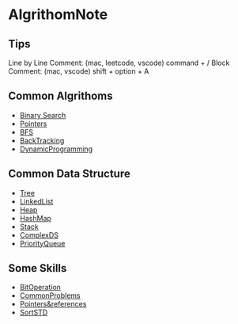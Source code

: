 # AlgrithomNote
## Tips
Line by Line Comment: (mac, leetcode, vscode) command + /
Block Comment: (mac, vscode) shift + option + A

## Common Algrithoms
- [Binary Search](/CommonAlgrithom/BinarySearch.md)
- [Pointers](/CommonAlgrithom/Pointers.md)
- [BFS](/CommonAlgrithom/BFS.md)
- [BackTracking](/CommonAlgrithom/Backtracking.md)
- [DynamicProgramming](/CommonAlgrithom/DynamicProgramming.md)

## Common Data Structure
- [Tree](CommonDataStructure/Tree.md)
- [LinkedList](CommonDataStructure/LinkedList.md)
- [Heap](CommonDataStructure/Heap.md)
- [HashMap](CommonDataStructure/HashMap.md)
- [Stack](CommonDataStructure/Stack.md)
- [ComplexDS](CommonDataStructure/ComplexDS.md)
- [PriorityQueue](CommonDataStructure/PriorityQueue.md)

## Some Skills
- [BitOperation](/Skills/BitOperation.md)
- [CommonProblems](/Skills/CommonProblems.md)
- [Pointers&references](/Skills/Pointers&references.md)
- [SortSTD](/Skills/SortSTD.md)
